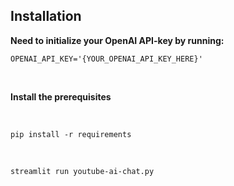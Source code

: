 ## Installation
**Need to initialize your OpenAI API-key by running:** <br>
```
OPENAI_API_KEY='{YOUR_OPENAI_API_KEY_HERE}'
```

<br>

**Install the prerequisites**

<br>

```
pip install -r requirements
```

<br>

```
streamlit run youtube-ai-chat.py
```
